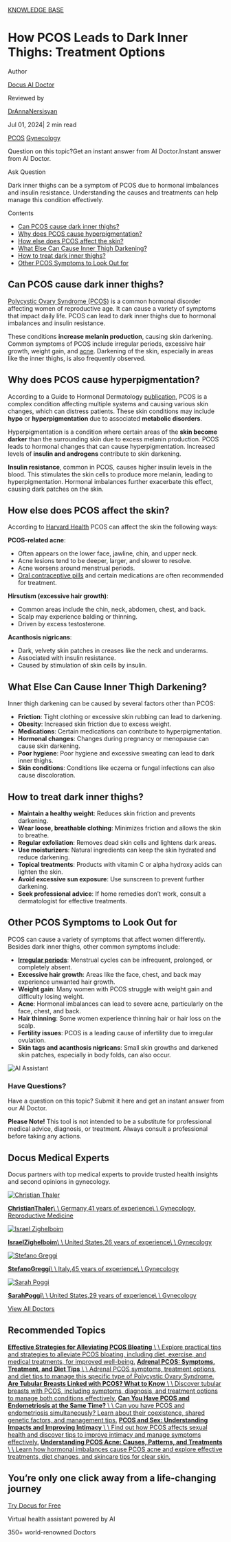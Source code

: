 [KNOWLEDGE BASE](https://docus.ai/knowledge-base)

# How PCOS Leads to Dark Inner Thighs: Treatment Options

Author

[Docus AI Doctor](https://docus.ai/ai-doctor)

Reviewed by

[DrAnnaNersisyan](https://docus.ai/author/dr-anna-nersisyan)

Jul 01, 2024\| 2 min read

[PCOS](https://docus.ai/tags/pcos) [Gynecology](https://docus.ai/tags/gynecology)

Question on this topic?Get an instant answer from AI Doctor.Instant answer from AI Doctor.

Ask Question

Dark inner thighs can be a symptom of PCOS due to hormonal imbalances and insulin resistance. Understanding the causes and treatments can help manage this condition effectively.

Contents

- [Can PCOS cause dark inner thighs?](https://docus.ai/knowledge-base/pcos-dark-inner-thighs#can-pcos-cause-dark-inner-thighs)
- [Why does PCOS cause hyperpigmentation?](https://docus.ai/knowledge-base/pcos-dark-inner-thighs#why-does-pcos-cause-hyperpigmentation)
- [How else does PCOS affect the skin?](https://docus.ai/knowledge-base/pcos-dark-inner-thighs#how-else-does-pcos-affect-the-skin)
- [What Else Can Cause Inner Thigh Darkening?](https://docus.ai/knowledge-base/pcos-dark-inner-thighs#what-else-can-cause-inner-thigh-darkening)
- [How to treat dark inner thighs?](https://docus.ai/knowledge-base/pcos-dark-inner-thighs#how-to-treat-dark-inner-thighs)
- [Other PCOS Symptoms to Look Out for](https://docus.ai/knowledge-base/pcos-dark-inner-thighs#other-pcos-symptoms-to-look-out-for)

## Can PCOS cause dark inner thighs?

[Polycystic Ovary Syndrome (PCOS)](https://docus.ai/symptoms-guide/pcos-overview) is a common hormonal disorder affecting women of reproductive age. It can cause a variety of symptoms that impact daily life. PCOS can lead to dark inner thighs due to hormonal imbalances and insulin resistance.

These conditions **increase melanin production**, causing skin darkening. Common symptoms of PCOS include irregular periods, excessive hair growth, weight gain, and [acne](https://docus.ai/knowledge-base/pcos-acne). Darkening of the skin, especially in areas like the inner thighs, is also frequently observed.

## Why does PCOS cause hyperpigmentation?

According to a Guide to Hormonal Dermatology [publication](https://link.springer.com/chapter/10.1007/978-981-99-7715-4_9#citeas), PCOS is a complex condition affecting multiple systems and causing various skin changes, which can distress patients. These skin conditions may include **hypo** or **hyperpigmentation** due to associated **metabolic disorders**.

Hyperpigmentation is a condition where certain areas of the **skin become darker** than the surrounding skin due to excess melanin production. PCOS leads to hormonal changes that can cause hyperpigmentation. Increased levels of **insulin and androgens** contribute to skin darkening.

**Insulin resistance**, common in PCOS, causes higher insulin levels in the blood. This stimulates the skin cells to produce more melanin, leading to hyperpigmentation. Hormonal imbalances further exacerbate this effect, causing dark patches on the skin.

## How else does PCOS affect the skin?

According to [Harvard Health](https://www.health.harvard.edu/blog/polycystic-ovarian-syndrome-and-the-skin-202104292552) PCOS can affect the skin the following ways:

**PCOS-related acne**:

- Often appears on the lower face, jawline, chin, and upper neck.
- Acne lesions tend to be deeper, larger, and slower to resolve.
- Acne worsens around menstrual periods.
- [Oral contraceptive pills](https://docus.ai/knowledge-base/iud-vs-pill) and certain medications are often recommended for treatment.

**Hirsutism (excessive hair growth)**:

- Common areas include the chin, neck, abdomen, chest, and back.
- Scalp may experience balding or thinning.
- Driven by excess testosterone.

**Acanthosis nigricans**:

- Dark, velvety skin patches in creases like the neck and underarms.
- Associated with insulin resistance.
- Caused by stimulation of skin cells by insulin.

## What Else Can Cause Inner Thigh Darkening?

Inner thigh darkening can be caused by several factors other than PCOS:

- **Friction**: Tight clothing or excessive skin rubbing can lead to darkening.
- **Obesity**: Increased skin friction due to excess weight.
- **Medications**: Certain medications can contribute to hyperpigmentation.
- **Hormonal changes**: Changes during pregnancy or menopause can cause skin darkening.
- **Poor hygiene**: Poor hygiene and excessive sweating can lead to dark inner thighs.
- **Skin conditions**: Conditions like eczema or fungal infections can also cause discoloration.

## How to treat dark inner thighs?

- **Maintain a healthy weight**: Reduces skin friction and prevents darkening.
- **Wear loose, breathable clothing**: Minimizes friction and allows the skin to breathe.
- **Regular exfoliation**: Removes dead skin cells and lightens dark areas.
- **Use moisturizers**: Natural ingredients can keep the skin hydrated and reduce darkening.
- **Topical treatments**: Products with vitamin C or alpha hydroxy acids can lighten the skin.
- **Avoid excessive sun exposure**: Use sunscreen to prevent further darkening.
- **Seek professional advice**: If home remedies don’t work, consult a dermatologist for effective treatments.

## Other PCOS Symptoms to Look Out for

PCOS can cause a variety of symptoms that affect women differently. Besides dark inner thighs, other common symptoms include:

- [**Irregular periods**](https://docus.ai/symptoms-guide/8-types-of-abnormal-menstruation): Menstrual cycles can be infrequent, prolonged, or completely absent.
- **Excessive hair growth**: Areas like the face, chest, and back may experience unwanted hair growth.
- **Weight gain**: Many women with PCOS struggle with weight gain and difficulty losing weight.
- **Acne**: Hormonal imbalances can lead to severe acne, particularly on the face, chest, and back.
- **Hair thinning**: Some women experience thinning hair or hair loss on the scalp.
- **Fertility issues**: PCOS is a leading cause of infertility due to irregular ovulation.
- **Skin tags and acanthosis nigricans**: Small skin growths and darkened skin patches, especially in body folds, can also occur.

![AI Assistant](https://docus.ai/images/small-assistant.png)

### Have Questions?

Have a question on this topic? Submit it here and get an instant answer from our AI Doctor.

**Please Note!** This tool is not intended to be a substitute for professional medical advice, diagnosis, or treatment. Always consult a professional before taking any actions.

## Docus Medical Experts

Docus partners with top medical experts to provide trusted health insights and second opinions in gynecology.

[![Christian Thaler](https://docus.ai/_next/image?url=https%3A%2F%2Fdocus-live-cms-storage-us.s3.amazonaws.com%2Fnetwork_doctors%2Fprofile_pictures%2F6a1348b8aa2b0f6103484b9814cfc261.png&w=3840&q=100)](https://docus.ai/doctors/christian-thaler-271)

[**ChristianThaler**\\
\\
Germany,41 years of experience\\
\\
Gynecology, Reproductive Medicine](https://docus.ai/doctors/christian-thaler-271)

[![Israel Zighelboim](https://docus.ai/_next/image?url=https%3A%2F%2Fdocus-live-cms-storage-us.s3.amazonaws.com%2Fnetwork_doctors%2Fprofile_pictures%2F855539cf2ef975139ff98ed982f501df.png&w=3840&q=100)](https://docus.ai/doctors/israel-zighelboim-308)

[**IsraelZighelboim**\\
\\
United States,26 years of experience\\
\\
Gynecology](https://docus.ai/doctors/israel-zighelboim-308)

[![Stefano Greggi](https://docus.ai/_next/image?url=https%3A%2F%2Fdocus-live-cms-storage-us.s3.amazonaws.com%2Fnetwork_doctors%2Fprofile_pictures%2Fd645234a5fbc69b58c047878d2135f09.png&w=3840&q=100)](https://docus.ai/doctors/stefano-greggi-297)

[**StefanoGreggi**\\
\\
Italy,45 years of experience\\
\\
Gynecology](https://docus.ai/doctors/stefano-greggi-297)

[![Sarah Poggi](https://docus.ai/_next/image?url=https%3A%2F%2Fdocus-live-cms-storage-us.s3.amazonaws.com%2Fnetwork_doctors%2Fprofile_pictures%2Fa43757d2925c4575e20e59a8d46a1e62.png&w=3840&q=100)](https://docus.ai/doctors/sarah-poggi-443)

[**SarahPoggi**\\
\\
United States,29 years of experience\\
\\
Gynecology](https://docus.ai/doctors/sarah-poggi-443)

[View All Doctors](https://docus.ai/doctors)

## Recommended Topics

[**Effective Strategies for Alleviating PCOS Bloating** \\
\\
Explore practical tips and strategies to alleviate PCOS bloating, including diet, exercise, and medical treatments, for improved well-being.](https://docus.ai/knowledge-base/alleviating-pcos-bloating) [**Adrenal PCOS: Symptoms, Treatment, and Diet Tips** \\
\\
Adrenal PCOS symptoms, treatment options, and diet tips to manage this specific type of Polycystic Ovary Syndrome.](https://docus.ai/knowledge-base/adrenal-pcos) [**Are Tubular Breasts Linked with PCOS? What to Know** \\
\\
Discover tubular breasts with PCOS, including symptoms, diagnosis, and treatment options to manage both conditions effectively.](https://docus.ai/knowledge-base/tubular-breasts-with-pcos) [**Can You Have PCOS and Endometriosis at the Same Time?** \\
\\
Can you have PCOS and endometriosis simultaneously? Learn about their coexistence, shared genetic factors, and management tips.](https://docus.ai/knowledge-base/can-you-have-pcos-and-endometriosis) [**PCOS and Sex: Understanding Impacts and Improving Intimacy** \\
\\
Find out how PCOS affects sexual health and discover tips to improve intimacy and manage symptoms effectively.](https://docus.ai/knowledge-base/pcos-and-sex) [**Understanding PCOS Acne: Causes, Patterns, and Treatments** \\
\\
Learn how hormonal imbalances cause PCOS acne and explore effective treatments, diet changes, and skincare tips for clear skin.](https://docus.ai/knowledge-base/pcos-acne)

## You’re only one click away from a life-changing journey

[Try Docus for Free](https://my.docus.ai/auth/signup)

Virtual health assistant powered by AI

350+ world-renowned Doctors